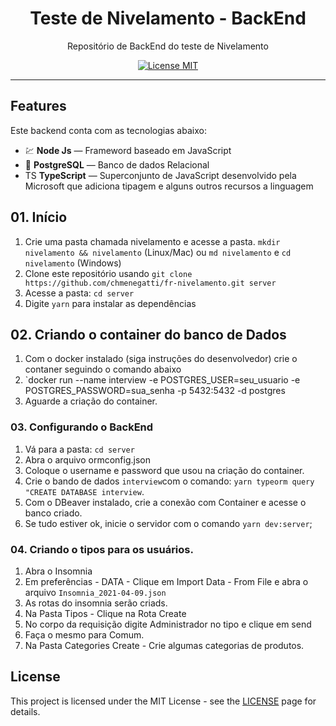 <h1 align="center">
Teste de Nivelamento - BackEnd
</h1>

<p align="center">Repositório de BackEnd do teste de Nivelamento</p>

<p align="center">
  <a href="https://opensource.org/licenses/MIT">
    <img src="https://img.shields.io/badge/License-MIT-blue.svg" alt="License MIT">
  </a>
</p>

<hr />

## Features

Este backend conta com as tecnologias abaixo:

- 💹 **Node Js** — Frameword baseado em JavaScript
- 📄 **PostgreSQL** — Banco de dados Relacional
- TS **TypeScript** — Superconjunto de JavaScript desenvolvido pela Microsoft que adiciona tipagem e alguns outros recursos a linguagem

## 01. Início

1. Crie uma pasta chamada nivelamento e acesse a pasta. `mkdir nivelamento && nivelamento` (Linux/Mac) ou `md nivelamento` e `cd nivelamento` (Windows)<br/>
2. Clone este repositório usando `git clone https://github.com/chmenegatti/fr-nivelamento.git server`<br/>
3. Acesse a pasta: `cd server`<br />
3. Digite `yarn` para instalar as dependências<br />

## 02. Criando o container do banco de Dados
1. Com o docker instalado (siga instruções do desenvolvedor) crie o contaner seguindo o comando abaixo
2. `docker run --name interview -e POSTGRES_USER=seu_usuario -e POSTGRES_PASSWORD=sua_senha -p 5432:5432 -d postgres
3. Aguarde a criação do container.

### 03. Configurando o BackEnd

1. Vá para a pasta: `cd server`
2. Abra o arquivo ormconfig.json
3. Coloque o username e password que usou na criação do container.
4. Crie o bando de dados `interview`com o comando: `yarn typeorm query "CREATE DATABASE interview`.
5. Com o DBeaver instalado, crie a conexão com Container e acesse o banco criado.
6. Se tudo estiver ok, inicie o servidor com o comando `yarn dev:server`;

### 04. Criando o tipos para os usuários.

1. Abra o Insomnia
2. Em preferências - DATA - Clique em Import Data - From File e abra o arquivo `Insomnia_2021-04-09.json`
3. As rotas do insomnia serão criads.
4. Na Pasta Tipos - Clique na Rota Create
5. No corpo da requisição digite Administrador no tipo e clique em send
6. Faça o mesmo para Comum.
7. Na Pasta Categories Create - Crie algumas categorias de produtos.

## License

This project is licensed under the MIT License - see the [LICENSE](https://opensource.org/licenses/MIT) page for details.

